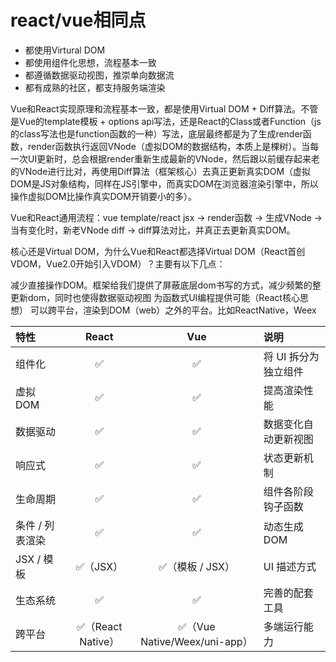# react/vue相同点
- 都使用Virtural DOM
- 都使用组件化思想，流程基本一致
- 都遵循数据驱动视图，推崇单向数据流
- 都有成熟的社区，都支持服务端渲染

Vue和React实现原理和流程基本一致，都是使用Virtual DOM + Diff算法。不管是Vue的template模板 + options api写法，还是React的Class或者Function（js 的class写法也是function函数的一种）写法，底层最终都是为了生成render函数，render函数执行返回VNode（虚拟DOM的数据结构，本质上是棵树）。当每一次UI更新时，总会根据render重新生成最新的VNode，然后跟以前缓存起来老的VNode进行比对，再使用Diff算法（框架核心）去真正更新真实DOM（虚拟DOM是JS对象结构，同样在JS引擎中，而真实DOM在浏览器渲染引擎中，所以操作虚拟DOM比操作真实DOM开销要小的多）。

Vue和React通用流程：vue template/react jsx -> render函数 -> 生成VNode -> 当有变化时，新老VNode diff -> diff算法对比，并真正去更新真实DOM。

核心还是Virtual DOM，为什么Vue和React都选择Virtual DOM（React首创VDOM，Vue2.0开始引入VDOM）？主要有以下几点：

减少直接操作DOM。框架给我们提供了屏蔽底层dom书写的方式，减少频繁的整更新dom，同时也使得数据驱动视图
为函数式UI编程提供可能（React核心思想）
可以跨平台，渲染到DOM（web）之外的平台。比如ReactNative，Weex


| 特性 |	React | 	Vue |	说明 |
| :----- | :----: | :----: | :-- |
| 组件化	| ✅	| ✅ | 	将 UI 拆分为独立组件 | 
| 虚拟 DOM	| ✅	| ✅	| 	提高渲染性能  | 
| 数据驱动	| ✅	| ✅	| 	数据变化自动更新视图 | 
| 响应式	| ✅	| ✅	| 	状态更新机制 | 
| 生命周期	| ✅	| ✅	| 	组件各阶段钩子函数 | 
| 条件 / 列表渲染 | 	✅	| ✅	| 	动态生成 DOM | 
| JSX / 模板	| ✅（JSX）	| ✅（模板 / JSX）| 		UI 描述方式 | 
| 生态系统	| ✅	| ✅	| 	完善的配套工具 | 
| 跨平台	| ✅（React Native）	| ✅（Vue Native/Weex/uni-app）	| 	多端运行能力 | 